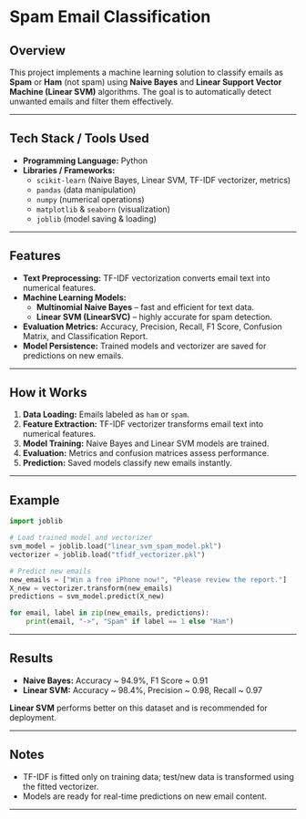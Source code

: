 # Spam Email Classification

## Overview
This project implements a machine learning solution to classify emails as **Spam** or **Ham** (not spam) using **Naive Bayes** and **Linear Support Vector Machine (Linear SVM)** algorithms. The goal is to automatically detect unwanted emails and filter them effectively.

---

## Tech Stack / Tools Used
- **Programming Language:** Python  
- **Libraries / Frameworks:**  
  - `scikit-learn` (Naive Bayes, Linear SVM, TF-IDF vectorizer, metrics)  
  - `pandas` (data manipulation)  
  - `numpy` (numerical operations)  
  - `matplotlib` & `seaborn` (visualization)  
  - `joblib` (model saving & loading)  

---

## Features
- **Text Preprocessing:** TF-IDF vectorization converts email text into numerical features.  
- **Machine Learning Models:**  
  - **Multinomial Naive Bayes** – fast and efficient for text data.  
  - **Linear SVM (LinearSVC)** – highly accurate for spam detection.  
- **Evaluation Metrics:** Accuracy, Precision, Recall, F1 Score, Confusion Matrix, and Classification Report.  
- **Model Persistence:** Trained models and vectorizer are saved for predictions on new emails.

---

## How it Works
1. **Data Loading:** Emails labeled as `ham` or `spam`.  
2. **Feature Extraction:** TF-IDF vectorizer transforms email text into numerical features.  
3. **Model Training:** Naive Bayes and Linear SVM models are trained.  
4. **Evaluation:** Metrics and confusion matrices assess performance.  
5. **Prediction:** Saved models classify new emails instantly.

---

## Example
```python
import joblib

# Load trained model and vectorizer
svm_model = joblib.load("linear_svm_spam_model.pkl")
vectorizer = joblib.load("tfidf_vectorizer.pkl")

# Predict new emails
new_emails = ["Win a free iPhone now!", "Please review the report."]
X_new = vectorizer.transform(new_emails)
predictions = svm_model.predict(X_new)

for email, label in zip(new_emails, predictions):
    print(email, "->", "Spam" if label == 1 else "Ham")
````

---

## Results

* **Naive Bayes:** Accuracy \~ 94.9%, F1 Score \~ 0.91
* **Linear SVM:** Accuracy \~ 98.4%, Precision \~ 0.98, Recall \~ 0.97

**Linear SVM** performs better on this dataset and is recommended for deployment.

---

## Notes

* TF-IDF is fitted only on training data; test/new data is transformed using the fitted vectorizer.
* Models are ready for real-time predictions on new email content.

---

